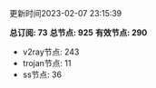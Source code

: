 更新时间2023-02-07 23:15:39

**总订阅: 73**
**总节点: 925**
**有效节点: 290**
- v2ray节点: 243
- trojan节点: 11
- ss节点: 36
